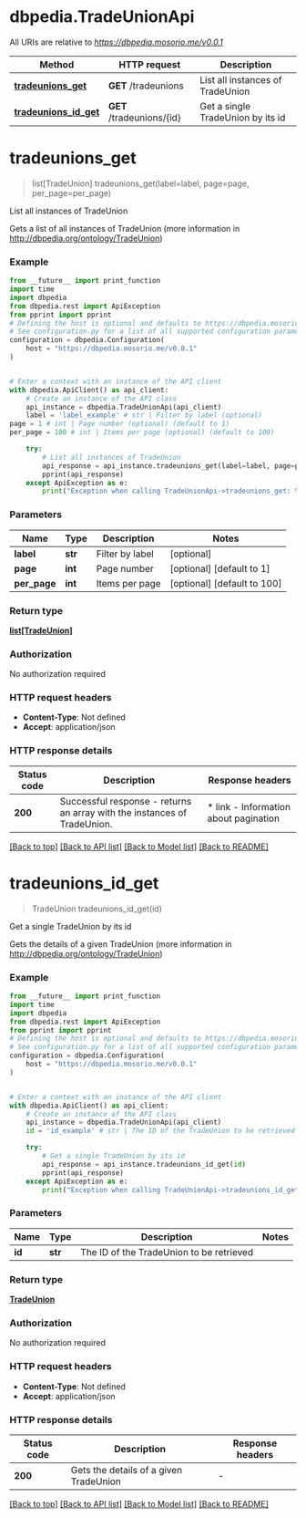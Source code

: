 # dbpedia.TradeUnionApi

All URIs are relative to *https://dbpedia.mosorio.me/v0.0.1*

Method | HTTP request | Description
------------- | ------------- | -------------
[**tradeunions_get**](TradeUnionApi.md#tradeunions_get) | **GET** /tradeunions | List all instances of TradeUnion
[**tradeunions_id_get**](TradeUnionApi.md#tradeunions_id_get) | **GET** /tradeunions/{id} | Get a single TradeUnion by its id


# **tradeunions_get**
> list[TradeUnion] tradeunions_get(label=label, page=page, per_page=per_page)

List all instances of TradeUnion

Gets a list of all instances of TradeUnion (more information in http://dbpedia.org/ontology/TradeUnion)

### Example

```python
from __future__ import print_function
import time
import dbpedia
from dbpedia.rest import ApiException
from pprint import pprint
# Defining the host is optional and defaults to https://dbpedia.mosorio.me/v0.0.1
# See configuration.py for a list of all supported configuration parameters.
configuration = dbpedia.Configuration(
    host = "https://dbpedia.mosorio.me/v0.0.1"
)


# Enter a context with an instance of the API client
with dbpedia.ApiClient() as api_client:
    # Create an instance of the API class
    api_instance = dbpedia.TradeUnionApi(api_client)
    label = 'label_example' # str | Filter by label (optional)
page = 1 # int | Page number (optional) (default to 1)
per_page = 100 # int | Items per page (optional) (default to 100)

    try:
        # List all instances of TradeUnion
        api_response = api_instance.tradeunions_get(label=label, page=page, per_page=per_page)
        pprint(api_response)
    except ApiException as e:
        print("Exception when calling TradeUnionApi->tradeunions_get: %s\n" % e)
```

### Parameters

Name | Type | Description  | Notes
------------- | ------------- | ------------- | -------------
 **label** | **str**| Filter by label | [optional] 
 **page** | **int**| Page number | [optional] [default to 1]
 **per_page** | **int**| Items per page | [optional] [default to 100]

### Return type

[**list[TradeUnion]**](TradeUnion.md)

### Authorization

No authorization required

### HTTP request headers

 - **Content-Type**: Not defined
 - **Accept**: application/json

### HTTP response details
| Status code | Description | Response headers |
|-------------|-------------|------------------|
**200** | Successful response - returns an array with the instances of TradeUnion. |  * link - Information about pagination <br>  |

[[Back to top]](#) [[Back to API list]](../README.md#documentation-for-api-endpoints) [[Back to Model list]](../README.md#documentation-for-models) [[Back to README]](../README.md)

# **tradeunions_id_get**
> TradeUnion tradeunions_id_get(id)

Get a single TradeUnion by its id

Gets the details of a given TradeUnion (more information in http://dbpedia.org/ontology/TradeUnion)

### Example

```python
from __future__ import print_function
import time
import dbpedia
from dbpedia.rest import ApiException
from pprint import pprint
# Defining the host is optional and defaults to https://dbpedia.mosorio.me/v0.0.1
# See configuration.py for a list of all supported configuration parameters.
configuration = dbpedia.Configuration(
    host = "https://dbpedia.mosorio.me/v0.0.1"
)


# Enter a context with an instance of the API client
with dbpedia.ApiClient() as api_client:
    # Create an instance of the API class
    api_instance = dbpedia.TradeUnionApi(api_client)
    id = 'id_example' # str | The ID of the TradeUnion to be retrieved

    try:
        # Get a single TradeUnion by its id
        api_response = api_instance.tradeunions_id_get(id)
        pprint(api_response)
    except ApiException as e:
        print("Exception when calling TradeUnionApi->tradeunions_id_get: %s\n" % e)
```

### Parameters

Name | Type | Description  | Notes
------------- | ------------- | ------------- | -------------
 **id** | **str**| The ID of the TradeUnion to be retrieved | 

### Return type

[**TradeUnion**](TradeUnion.md)

### Authorization

No authorization required

### HTTP request headers

 - **Content-Type**: Not defined
 - **Accept**: application/json

### HTTP response details
| Status code | Description | Response headers |
|-------------|-------------|------------------|
**200** | Gets the details of a given TradeUnion |  -  |

[[Back to top]](#) [[Back to API list]](../README.md#documentation-for-api-endpoints) [[Back to Model list]](../README.md#documentation-for-models) [[Back to README]](../README.md)

